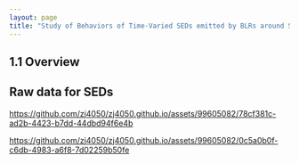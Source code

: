 ```yaml
---
layout: page
title: "Study of Behaviors of Time-Varied SEDs emitted by BLRs around SMBBHs"
---
```

## 1.1 Overview

## Raw data for SEDs

https://github.com/zj4050/zj4050.github.io/assets/99605082/78cf381c-ad2b-4423-b7dd-44dbd94f6e4b



https://github.com/zj4050/zj4050.github.io/assets/99605082/0c5a0b0f-c6db-4983-a6f8-7d02259b50fe

